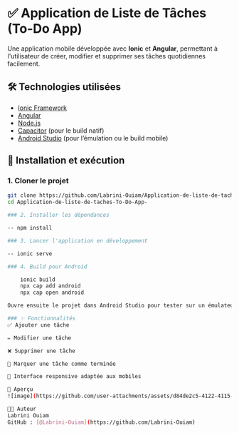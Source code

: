 # ✅ Application de Liste de Tâches (To-Do App)

Une application mobile développée avec **Ionic** et **Angular**, permettant à l'utilisateur de créer, modifier et supprimer ses tâches quotidiennes facilement.

## 🛠️ Technologies utilisées

- [Ionic Framework](https://ionicframework.com/)
- [Angular](https://angular.io/)
- [Node.js](https://nodejs.org/)
- [Capacitor](https://capacitorjs.com/) (pour le build natif)
- [Android Studio](https://developer.android.com/studio) (pour l’émulation ou le build mobile)

## 🚀 Installation et exécution

### 1. Cloner le projet

```bash
git clone https://github.com/Labrini-Ouiam/Application-de-liste-de-taches-To-Do-App-.git
cd Application-de-liste-de-taches-To-Do-App-

### 2. Installer les dépendances

-- npm install

### 3. Lancer l'application en développement

-- ionic serve

### 4. Build pour Android

    ionic build
    npx cap add android
    npx cap open android

Ouvre ensuite le projet dans Android Studio pour tester sur un émulateur ou un vrai appareil.

### ✨ Fonctionnalités
✅ Ajouter une tâche

✏️ Modifier une tâche

❌ Supprimer une tâche

🔄 Marquer une tâche comme terminée

📱 Interface responsive adaptée aux mobiles

📸 Aperçu
![image](https://github.com/user-attachments/assets/d84de2c5-4122-4115-8f74-940837a7b993)

🧑‍💻 Auteur
Labrini Ouiam
GitHub : [@Labrini-Ouiam](https://github.com/Labrini-Ouiam)
